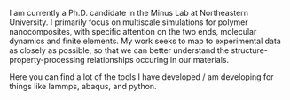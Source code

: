 I am currently a Ph.D. candidate in the Minus Lab at Northeastern University. I primarily focus on multiscale simulations for polymer nanocomposites, with specific attention on the two ends, molecular dynamics and finite elements. My work seeks to map to experimental data as closely as possible, so that we can better understand the structure-property-processing relationships occuring in our materials.

Here you can find a lot of the tools I have developed / am developing for things like lammps, abaqus, and python.

<!--
**Tj-Barrett/Tj-Barrett** is a ✨ _special_ ✨ repository because its `README.md` (this file) appears on your GitHub profile.

Here are some ideas to get you started:

- 🔭 I’m currently working on ...
- 🌱 I’m currently learning ...
- 👯 I’m looking to collaborate on ...
- 🤔 I’m looking for help with ...
- 💬 Ask me about ...
- 📫 How to reach me: ...
- 😄 Pronouns: ...
- ⚡ Fun fact: ...
-->
